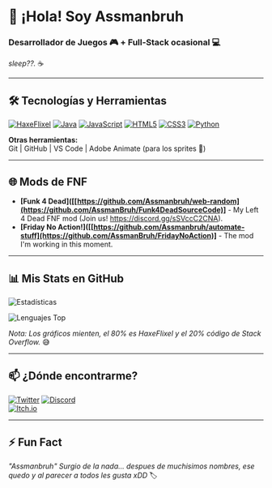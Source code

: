 # 👋 ¡Hola! Soy **Assmanbruh** 

### **Desarrollador de Juegos** 🎮 + **Full-Stack ocasional** 💻  
*sleep??.* ☕  

---

## 🛠️ **Tecnologías y Herramientas**  

[![HaxeFlixel](https://img.shields.io/badge/-HaxeFlixel-EA8220?style=flat&logo=haxe&logoColor=white)](https://haxeflixel.com/)
[![Java](https://img.shields.io/badge/-Java-007396?style=flat&logo=java&logoColor=white)](https://www.java.com/)
[![JavaScript](https://img.shields.io/badge/-JavaScript-F7DF1E?style=flat&logo=javascript&logoColor=black)](https://developer.mozilla.org/en-US/docs/Web/JavaScript)
[![HTML5](https://img.shields.io/badge/-HTML5-E34F26?style=flat&logo=html5&logoColor=white)](https://developer.mozilla.org/en-US/docs/Web/HTML)
[![CSS3](https://img.shields.io/badge/-CSS3-1572B6?style=flat&logo=css3&logoColor=white)](https://developer.mozilla.org/en-US/docs/Web/CSS)
[![Python](https://img.shields.io/badge/-Python-3776AB?style=flat&logo=python&logoColor=white)](https://www.python.org/)

**Otras herramientas:**  
Git | GitHub | VS Code | Adobe Animate (para los sprites 🎨)  

---

## 🌐 **Mods de FNF**  
- **[Funk 4 Dead]([[https://github.com/Assmanbruh/web-random](https://github.com/AssmanBruh/Funk4DeadSourceCode)]** - My Left 4 Dead FNF mod (Join us! https://discord.gg/sSVccC2CNA).  
- **[Friday No Action!]([[https://github.com/Assmanbruh/automate-stuff](https://github.com/AssmanBruh/FridayNoAction)]** - The mod I'm working in this moment.  

---

## 📊 **Mis Stats en GitHub**  

![Estadísticas](https://github-readme-stats.vercel.app/api?username=Assmanbruh&show_icons=true&theme=radical&hide_border=true)  

![Lenguajes Top](https://github-readme-stats.vercel.app/api/top-langs/?username=Assmanbruh&layout=compact&theme=radical&hide_border=true&langs_count=6)  

*Nota: Los gráficos mienten, el 80% es HaxeFlixel y el 20% código de Stack Overflow.* 😅  

---

## 📫 **¿Dónde encontrarme?**  

[![Twitter](https://img.shields.io/badge/-@Assmanbruh-1DA1F2?style=flat&logo=twitter&logoColor=white)]([https://twitter.com/Assmanbruh](https://x.com/Rodrigo8728939))  
[![Discord](https://img.shields.io/badge/-!AssmanBruh%232346-5865F2?style=flat&logo=discord&logoColor=white)](assmanbruh)  
[![Itch.io](https://img.shields.io/badge/-Itch.io-FA5C5C?style=flat&logo=itch.io&logoColor=white)](https://assmanbruh.itch.io/)  

---

## ⚡ **Fun Fact**  
*"Assmanbruh" Surgio de la nada... despues de muchisimos nombres, ese quedo y al parecer a todos les gusta xDD* 🏷️  
